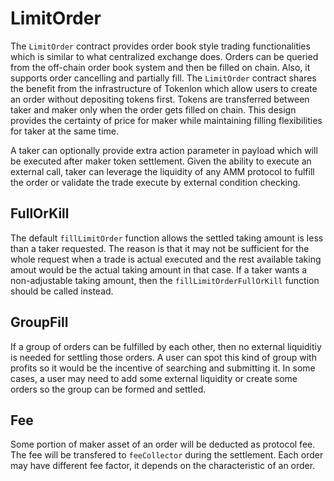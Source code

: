 # LimitOrder

The `LimitOrder` contract provides order book style trading functionalities which is similar to what centralized exchange does. Orders can be queried from the off-chain order book system and then be filled on chain. Also, it supports order cancelling and partially fill. The `LimitOrder` contract shares the benefit from the infrastructure of Tokenlon which allow users to create an order without depositing tokens first. Tokens are transferred between taker and maker only when the order gets filled on chain. This design provides the certainty of price for maker while maintaining filling flexibilities for taker at the same time.

A taker can optionally provide extra action parameter in payload which will be executed after maker token settlement. Given the ability to execute an external call, taker can leverage the liquidity of any AMM protocol to fulfill the order or validate the trade execute by external condition checking.

## FullOrKill

The default `fillLimitOrder` function allows the settled taking amount is less than a taker requested. The reason is that it may not be sufficient for the whole request when a trade is actual executed and the rest available taking amout would be the actual taking amount in that case. If a taker wants a non-adjustable taking amount, then the `fillLimitOrderFullOrKill` function should be called instead.

## GroupFill

If a group of orders can be fulfilled by each other, then no external liquiditiy is needed for settling those orders. A user can spot this kind of group with profits so it would be the incentive of searching and submitting it. In some cases, a user may need to add some external liquidity or create some orders so the group can be formed and settled.

## Fee

Some portion of maker asset of an order will be deducted as protocol fee. The fee will be transfered to `feeCollector` during the settlement. Each order may have different fee factor, it depends on the characteristic of an order.
